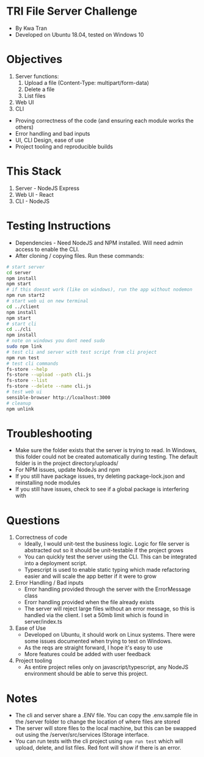 # TRI File Server Challenge

* By Kwa Tran
* Developed on Ubuntu 18.04, tested on Windows 10

# Objectives

1. Server functions:
    1. Upload a file (Content-Type: multipart/form-data)
    2. Delete a file
    3. List files
2. Web UI
3. CLI

* Proving correctness of the code (and ensuring each module works the others)
* Error handling and bad inputs
* UI, CLI Design, ease of use
* Project tooling and reproducible builds

# This Stack

1. Server - NodeJS Express
2. Web UI - React
3. CLI - NodeJS

# Testing Instructions

* Dependencies - Need NodeJS and NPM installed. Will need admin access to enable the CLI.
* After cloning / copying files. Run these commands:
```bash
# start server
cd server
npm install
npm start
# if this doesnt work (like on windows), run the app without nodemon
npm run start2
# start web ui on new terminal
cd ../client
npm install
npm start
# start cli
cd ../cli
npm install
# note on windows you dont need sudo
sudo npm link
# test cli and server with test script from cli project
npm run test
# test cli commands
fs-store --help
fs-store --upload --path cli.js
fs-store --list
fs-store --delete --name cli.js
# test web ui
sensible-browser http://lcoalhost:3000
# cleanup
npm unlink
```

# Troubleshooting

* Make sure the folder exists that the server is trying to read. In Windows, this folder could not be created automatically during testing. The default folder is in the project directory/uploads/
* For NPM issues, update NodeJs and npm
* If you still have package issues, try deleting package-lock.json and reinstalling node modules
* If you still have issues, check to see if a global package is interfering with 

# Questions

1. Correctness of code
    * Ideally, I would unit-test the business logic. Logic for file server is abstracted out so it should be unit-testable if the project grows
    * You can quickly test the server using the CLI. This can be integrated into a deployment script.
    * Typescript is used to enable static typing which made refactoring easier and will scale the app better if it were to grow
2. Error Handling / Bad inputs
    * Error handling provided through the server with the ErrorMessage class
    * Erorr handling provided when the file already exists
    * The server will reject large files without an error message, so this is handled via the client. I set a 50mb limit which is found in server/index.ts
3. Ease of Use
    * Developed on Ubuntu, it should work on Linux systems. There were some issues documented when trying to test on Windows.
    * As the reqs are straight forward, I hope it's easy to use
    * More features could be added with user feedback
4. Project tooling
    * As entire project relies only on javascript/typescript, any NodeJS environment should be able to serve this project.

# Notes

* The cli and server share a .ENV file. You can copy the .env.sample file in the /server folder to change the location of where files are stored
* The server will store files to the local machine, but this can be swapped out using the /server/src/services IStorage interface.
* You can run tests with the cli project using `npm run test` which will upload, delete, and list files. Red font will show if there is an error.